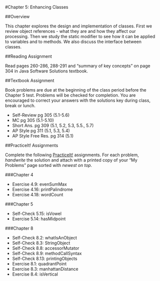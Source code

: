 #Chapter 5: Enhancing Classes

##Overview

This chapter explores the design and implementation of classes.  First we review object references - what they are and how they affect our processing.  Then we study the static modifier to see how it can be applied to variables and to methods.  We also discuss the interface between classes.

##Reading Assignment 

Read pages 260-286, 288-291 and “summary of key concepts” on page 304 in Java Software Solutions textbook. 

##Textbook Assignment 

Book problems are due at the beginning of the class period before the Chapter 5 test.  Problems will be checked for completion.  You are encouraged to correct your answers with the solutions key during class, break or lunch.

* Self-Review pg 305 (5.1-5.6)
* MC pg 305 (5.1-5.10)
* Short Ans. pg 309 (5.1, 5.2, 5.3, 5.5., 5.7)
* AP Style pg 311 (5.1, 5.3, 5.4)
* AP Style Free Res. pg 314 (5.1)

##PracticeIt! Assignments

Complete the following [PracticeIt!](http://practiceit.cs.washington.edu/practiceit/index.jsp) assignments.  For each problem, *handwrite* the solution and attach with a printed copy of your “My Problems” page sorted with *newest on top*.
 
###Chapter 4

* Exercise 4.9: evenSumMax 
* Exercise 4.16: printPalindrome
* Exercise 4.18: wordCount

###Chapter 5
* Self-Check 5.15: isVowel 
* Exercise 5.14: hasMidpoint 

###Chapter 8
* Self-Check 8.2: whatIsAnObject
* Self-Check 8.3: StringObject
* Self-Check 8.8: accessorMutator
* Self-Check 8.9: methodCallSyntax
* Self-Check 8.13: printingObjects
* Exercise 8.1: quadrantPoint
* Exercise 8.3: manhattanDistance 
* Exercise 8.4: isVertical
